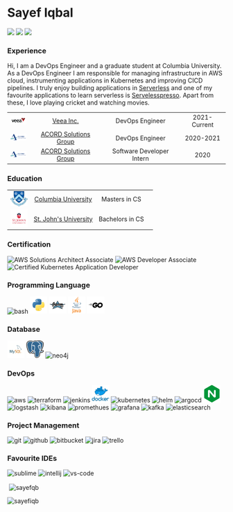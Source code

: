 # Sayef Iqbal

[![](https://img.shields.io/badge/Website-red)](https://sayefiqb.github.io/)
[![](https://img.shields.io/badge/LinkedIn-blue)](https://www.linkedin.com/in/sayef-iqbal/)
![](https://komarev.com/ghpvc/?username=sayefiqb&style=flat-square&color=blue)

### Experience
Hi, I am a DevOps Engineer and a graduate student at Columbia University. As a DevOps Engineer I am responsible for managing infrastructure in AWS cloud, instrumenting applications in Kubernetes and improving CICD pipelines. I truly enjoy building applications in [Serverless](https://aws.amazon.com/serverless/) and one of my favourite applications to learn serverless is [Servelesspresso](https://serverlessland.com/reinvent2021/serverlesspresso). Apart from these, I love playing cricket and watching movies.



| | | | |
|:--:|:--:|:--:|:--:|
| <img width="40" src="./veea.jpeg" alt="Veea Inc."></img> | [Veea Inc.](https://www.veea.com/) | DevOps Engineer | 2021-Current |
| <img width="40" src="./asg.png" alt="ACORD Solutions Group"></img> | [ACORD Solutions Group](https://www.acordsolutions.com/) | DevOps Engineer | 2020-2021 |
| <img width="40" src="./asg.png" alt="ACORD Solutions Group"></img> | [ACORD Solutions Group](https://www.acordsolutions.com/) | Software Developer Intern| 2020 |


### Education


| | | | |
|:--:|:--:|:--:|:--:|
| <img width="40" src="./columbia.png" alt="Columbia University"></img> | [Columbia University](https://www.columbia.edu/) | Masters in CS |
| <img width="40" src="./sju.png" alt="St. John's University"></img> | [St. John's University](https://www.stjohns.edu/) | Bachelors in CS |


### Certification
<p align="left"><img src="https://images.credly.com/images/0e284c3f-5164-4b21-8660-0d84737941bc/twitter_thumb_201604_image.png" alt="AWS Solutions Architect Associate" title="AWS Solutions Architect Associate" width="40" height="40"/> <img src="https://encrypted-tbn0.gstatic.com/images?q=tbn:ANd9GcRGTHpfaBs2Q8sNJaO3a9fYCTxLhUWurruKaa6g_Rsk8w&s" alt="AWS Developer Associate" title="AWS Developer Associate" width="40" height="40"/> <img src="https://encrypted-tbn0.gstatic.com/images?q=tbn:ANd9GcQ2Hax8Lrp1R3heEyPe3xqUDHUM_6ziLwj4Nk-eOpIk2Q&s" alt="Certified Kubernetes Application Developer" title="Certified Kubernetes Application Developer" width="40" height="40"/> </p>


### Programming Language
<p align="left"><img src="https://www.vectorlogo.zone/logos/gnu_bash/gnu_bash-icon.svg" alt="bash" title="bash" title="bash" width="40" height="40"/>  <img src="https://raw.githubusercontent.com/github/explore/80688e429a7d4ef2fca1e82350fe8e3517d3494d/topics/python/python.png" alt="python" title="python" width="40" height="40"/> <img src="https://raw.githubusercontent.com/github/explore/b15b6cf1726418913aafbf337a749dded180279d/topics/groovy/groovy.png" alt="groovy" title="groovy" width="40" height="40"/>  <img src="https://raw.githubusercontent.com/github/explore/80688e429a7d4ef2fca1e82350fe8e3517d3494d/topics/java/java.png" alt="java" title="java8" width="40" height="40"/>  <img src="https://raw.githubusercontent.com/github/explore/80688e429a7d4ef2fca1e82350fe8e3517d3494d/topics/go/go.png" alt="go" title="go" width="40" height="40"/> </p>

### Database
<p align="left"><img src="https://raw.githubusercontent.com/github/explore/80688e429a7d4ef2fca1e82350fe8e3517d3494d/topics/mysql/mysql.png" alt="mysql" title="mysql" width="40" height="40"/>  <img src="https://raw.githubusercontent.com/github/explore/80688e429a7d4ef2fca1e82350fe8e3517d3494d/topics/postgresql/postgresql.png" alt="postgresql" title="postgresql" width="40" height="40"/>  <img src="https://neo4j.com/wp-content/themes/neo4jweb/v2-templates/brand/assets/logo-section-1.svg" alt="neo4j" title="neo4j" width="40" height="40"/> </p>


### DevOps
<p align="left"><img src="https://www.vectorlogo.zone/logos/amazon_aws/amazon_aws-icon.svg" alt="aws" title="aws" width="40" height="40"/> <img src="https://www.vectorlogo.zone/logos/terraformio/terraformio-icon.svg" alt="terraform" title="terraform" width="40" height="40"/> <img src="https://www.vectorlogo.zone/logos/jenkins/jenkins-icon.svg" alt="jenkins" title="jenkins" width="40" height="40"/> <img src="https://raw.githubusercontent.com/github/explore/80688e429a7d4ef2fca1e82350fe8e3517d3494d/topics/docker/docker.png" alt="docker" title="docker" width="40" height="40"/>  <img src="https://www.vectorlogo.zone/logos/kubernetes/kubernetes-icon.svg" alt="kubernetes" title="kubernetes" width="40" height="40"/>  <img src="https://www.vectorlogo.zone/logos/helmsh/helmsh-icon.svg" alt="helm" title="helm" width="40" height="40"/> <img src="https://cncf-branding.netlify.app/img/projects/argo/icon/color/argo-icon-color.svg" alt="argocd" title="argocd" width="40" height="40"/> <img src="https://raw.githubusercontent.com/github/explore/85cceaeeaf993ca35664dc37ea24f9237fbbfc14/topics/nginx/nginx.png" alt="nginx" title="nginx" width="40" height="40"/>  <img src="https://www.vectorlogo.zone/logos/elasticco_logstash/elasticco_logstash-icon.svg" alt="logstash" title="logstash" width="40" height="40"/> <img src="https://www.vectorlogo.zone/logos/elasticco_kibana/elasticco_kibana-icon.svg" alt="kibana" title="kibana" width="40" height="40"/> <img src="https://www.vectorlogo.zone/logos/prometheusio/prometheusio-icon.svg" alt="promethues" title="promethues" width="40" height="40"/> <img src="https://www.vectorlogo.zone/logos/grafana/grafana-icon.svg" alt="grafana" title="grafana" width="40" height="40"/> <img src="https://www.vectorlogo.zone/logos/apache_kafka/apache_kafka-icon.svg" alt="kafka" title="kafka" width="40" height="40"/> <img src="https://www.vectorlogo.zone/logos/elastic/elastic-icon.svg" alt="elasticsearch" title="elasticsearch" width="40" height="40"/> </p>

### Project Management
<p align="left"><img src="https://www.vectorlogo.zone/logos/git-scm/git-scm-icon.svg" alt="git" title="git" width="40" height="40"/>  <img src="https://www.vectorlogo.zone/logos/github/github-icon.svg" alt="github" title="github" width="40" height="40"/> <img src="https://www.vectorlogo.zone/logos/bitbucket/bitbucket-icon.svg" alt="bitbucket" title="bitbucket" width="40" height="40"/>  <img src="https://www.vectorlogo.zone/logos/atlassian_jira/atlassian_jira-icon.svg" alt="jira" title="jira" width="40" height="40"/> <img src="https://www.vectorlogo.zone/logos/trello/trello-icon.svg" alt="trello" title="trello" width="40" height="40"/></p>

### Favourite IDEs
<p align="left"><img src="https://cdn.worldvectorlogo.com/logos/sublime-text.svg" alt="sublime" title="sublime" width="40" height="40"/> <img src="https://cdn.worldvectorlogo.com/logos/intellij-idea-1.svg" alt="intellij" title="intellij" width="40" height="40"/> <img src="https://www.vectorlogo.zone/logos/visualstudio_code/visualstudio_code-icon.svg" alt="vs-code" title="vs-code" width="40" height="40"/> </p>

<p>&nbsp;<img align="center" src="https://github-readme-stats.vercel.app/api?username=sayefiqb&show_icons=true&hide=stars,issues" alt="sayefqb" /></p>

<p><img align="left" src="https://github-readme-stats.vercel.app/api/top-langs?username=sayefiqb&show_icons=true&locale=en&layout=compact" alt="sayefiqb" /></p>